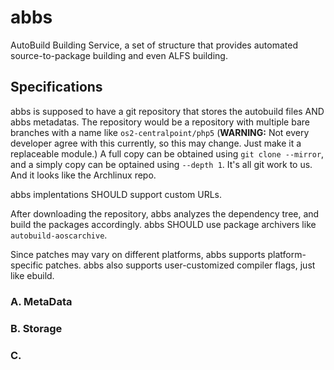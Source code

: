 abbs
====

AutoBuild Building Service, a set of structure that provides automated source-to-package building and even ALFS building.

Specifications
----

abbs is supposed to have a git repository that stores the autobuild files AND abbs metadatas. The repository would be a
repository with multiple bare branches with a name like `os2-centralpoint/php5` (__WARNING:__ Not every developer agree
with this currently, so this may change. Just make it a replaceable module.) A full copy can be obtained using
`git clone --mirror`, and a simply copy can be optained using `--depth 1`. It's all git work to us. And it looks like the 
Archlinux repo. 

abbs implentations SHOULD support custom URLs.

After downloading the repository, abbs analyzes the dependency tree, and build the packages accordingly. abbs SHOULD use 
package archivers like `autobuild-aoscarchive`.

Since patches may vary on different platforms, abbs supports platform-specific patches. abbs also supports user-customized
compiler flags, just like ebuild.

### A. MetaData

### B. Storage

### C.
